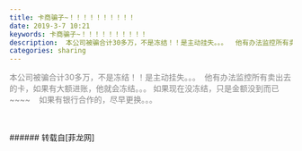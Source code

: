 ```yaml
---
title: 卡商骗子~！！！！！！！！！！
date: 2019-3-7 10:21
keywords: 卡商骗子~！！！！！！！！！！
description:  本公司被骗合计30多万，不是冻结！！是主动挂失。。。  他有办法监控所有卖出去的卡，如果有大额进账，他就会冻结。。。 如果现在没冻结，只是金额没到而已~~~~    如果有银行合作的，尽早更换。。。          
categories: sharing
---
```

<td class="t_f" id="postmessage_3172756">

<font style="color:rgb(135, 135, 135)"><font style="background-color:transparent"><font face="Tahoma,"> 本公司被骗合计30多万，不是冻结！！是主动挂失。。。  他有办法监控所有卖出去的卡，如果有大额进账，他就会冻结。。。 如果现在没冻结，只是金额没到而已~~~~    如果有银行合作的，尽早更换。。。          </font></font></font><br/>
<font style="color:rgb(135, 135, 135)"><font style="background-color:transparent"></font></font><br/>
<br/>
</td>
###### 转载自[菲龙网]
